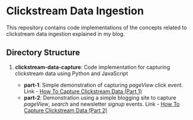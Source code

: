 # Clickstream Data Ingestion #

This repository contains code implementations of the concepts related to clickstream data ingestion explained in my blog. 

## Directory Structure ##

1. **clickstream-data-capture**: Code implementation for capturing clickstream data using Python and JavaScript
		
	- **part-1**: Simple demonstration of capturing *pageView* click event. Link - [How To Capture Clickstream Data (Part 1)](https://www.atindriyaghosh.com/how-to-capture-clickstream-data-part-1/)
	- **part-2**: Demonstration using a simple blogging site to capture *pageView*, *search* and newsletter *signup* events. Link - [How To Capture Clickstream Data (Part 2)](https://www.atindriyaghosh.com/how-to-capture-clickstream-data-part-2/)